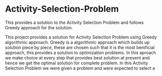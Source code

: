 # Activity-Selection-Problem
This provides a solution to the Activity Selection Problem and follows Greedy approach for the solution.

This project provides a solution for Activity Selection Problem using Greedy algorithmic approach. Greedy is a algorithmic approach which builds up solution piece by piece, these are chosen such that it is the most benificial approach, this provides a solution to optimization problems. In this aproach we make choice at every step that provides best solution at present and hence we get the optimal solution for complete problem.
In this Activity Selection Problem we were given a problem and were expected to select a 
